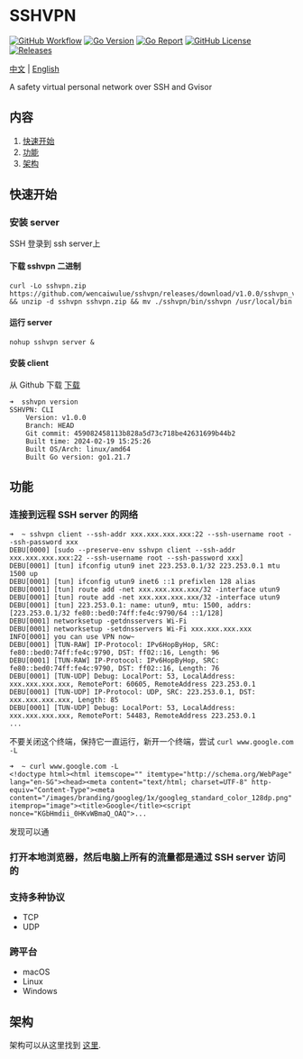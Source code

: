 # SSHVPN

[![GitHub Workflow][1]](https://github.com/wencaiwulue/sshvpn/actions)
[![Go Version][2]](https://github.com/wencaiwulue/sshvpn/blob/master/go.mod)
[![Go Report][3]](https://goreportcard.com/report/github.com/wencaiwulue/sshvpn)
[![GitHub License][4]](https://github.com/wencaiwulue/sshvpn/blob/main/LICENSE)
[![Releases][5]](https://github.com/wencaiwulue/sshvpn/releases)

[1]: https://img.shields.io/github/actions/workflow/status/wencaiwulue/sshvpn/release.yml?logo=github

[2]: https://img.shields.io/github/go-mod/go-version/wencaiwulue/sshvpn?logo=go

[3]: https://goreportcard.com/badge/github.com/wencaiwulue/sshvpn?style=flat

[4]: https://img.shields.io/github/license/wencaiwulue/sshvpn

[5]: https://img.shields.io/github/v/release/wencaiwulue/sshvpn?logo=smartthings

[中文](README_ZH.md) | [English](README.md)

A safety virtual personal network over SSH and Gvisor

## 内容

1. [快速开始](./README.md#quickstart)
2. [功能](./README.md#functions)
3. [架构](./README.md#architecture)

## 快速开始

### 安装 server

SSH 登录到 ssh server上

#### 下载 sshvpn 二进制

```shell
curl -Lo sshvpn.zip https://github.com/wencaiwulue/sshvpn/releases/download/v1.0.0/sshvpn_v1.0.0_linux_amd64.zip && unzip -d sshvpn sshvpn.zip && mv ./sshvpn/bin/sshvpn /usr/local/bin
```

#### 运行 server

```shell
nohup sshvpn server &
```

#### 安装 client

从 Github 下载
[下载](https://github.com/wencaiwulue/sshvpn/releases/latest)

```shell
➜  sshvpn version
SSHVPN: CLI
    Version: v1.0.0
    Branch: HEAD
    Git commit: 459082458113b828a5d73c718be42631699b44b2
    Built time: 2024-02-19 15:25:26
    Built OS/Arch: linux/amd64
    Built Go version: go1.21.7
```

## 功能

### 连接到远程 SSH server 的网络

```shell
➜  ~ sshvpn client --ssh-addr xxx.xxx.xxx.xxx:22 --ssh-username root --ssh-password xxx
DEBU[0000] [sudo --preserve-env sshvpn client --ssh-addr xxx.xxx.xxx.xxx:22 --ssh-username root --ssh-password xxx]
DEBU[0001] [tun] ifconfig utun9 inet 223.253.0.1/32 223.253.0.1 mtu 1500 up
DEBU[0001] [tun] ifconfig utun9 inet6 ::1 prefixlen 128 alias
DEBU[0001] [tun] route add -net xxx.xxx.xxx.xxx/32 -interface utun9
DEBU[0001] [tun] route add -net xxx.xxx.xxx.xxx/32 -interface utun9
DEBU[0001] [tun] 223.253.0.1: name: utun9, mtu: 1500, addrs: [223.253.0.1/32 fe80::bed0:74ff:fe4c:9790/64 ::1/128]
DEBU[0001] networksetup -getdnsservers Wi-Fi
DEBU[0001] networksetup -setdnsservers Wi-Fi xxx.xxx.xxx.xxx
INFO[0001] you can use VPN now~
DEBU[0001] [TUN-RAW] IP-Protocol: IPv6HopByHop, SRC: fe80::bed0:74ff:fe4c:9790, DST: ff02::16, Length: 96
DEBU[0001] [TUN-RAW] IP-Protocol: IPv6HopByHop, SRC: fe80::bed0:74ff:fe4c:9790, DST: ff02::16, Length: 76
DEBU[0001] [TUN-UDP] Debug: LocalPort: 53, LocalAddress: xxx.xxx.xxx.xxx, RemotePort: 60605, RemoteAddress 223.253.0.1
DEBU[0001] [TUN-UDP] IP-Protocol: UDP, SRC: 223.253.0.1, DST: xxx.xxx.xxx.xxx, Length: 85
DEBU[0001] [TUN-UDP] Debug: LocalPort: 53, LocalAddress: xxx.xxx.xxx.xxx, RemotePort: 54483, RemoteAddress 223.253.0.1
...
```

不要关闭这个终端，保持它一直运行，新开一个终端，尝试 ```curl www.google.com -L```

```shell
➜  ~ curl www.google.com -L
<!doctype html><html itemscope="" itemtype="http://schema.org/WebPage" lang="en-SG"><head><meta content="text/html; charset=UTF-8" http-equiv="Content-Type"><meta content="/images/branding/googleg/1x/googleg_standard_color_128dp.png" itemprop="image"><title>Google</title><script nonce="KGbHmdii_0HKvWBmaQ_OAQ">...
```

发现可以通

### 打开本地浏览器，然后电脑上所有的流量都是通过 SSH server 访问的

### 支持多种协议

- TCP
- UDP

### 跨平台

- macOS
- Linux
- Windows

## 架构

架构可以从这里找到 [这里](/docs/zh/Architecture.md).